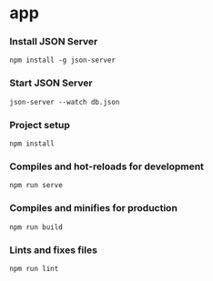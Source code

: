# app

### Install JSON Server
```
npm install -g json-server
```

### Start JSON Server
```
json-server --watch db.json
```

### Project setup
```
npm install
```

### Compiles and hot-reloads for development
```
npm run serve
```

### Compiles and minifies for production
```
npm run build
```

### Lints and fixes files
```
npm run lint
```

